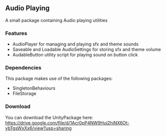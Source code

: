 ## Audio Playing

A small package containing Audio playing utilities 

### Features

- AudioPlayer for managing and playing sfx and theme sounds
- Saveable and Loadable AudioSettings for storing sfx and theme volume
- AudableButton utility script for playing sound on button click

### Dependencies

This package makes use of the following packages:
- SingletonBehaviours
- FileStorage

### Download

You can download the UnityPackage here: https://drive.google.com/file/d/1Acr0pP4NW9Hui2hiNX6Ot-ybTgsWxXx6/view?usp=sharing


